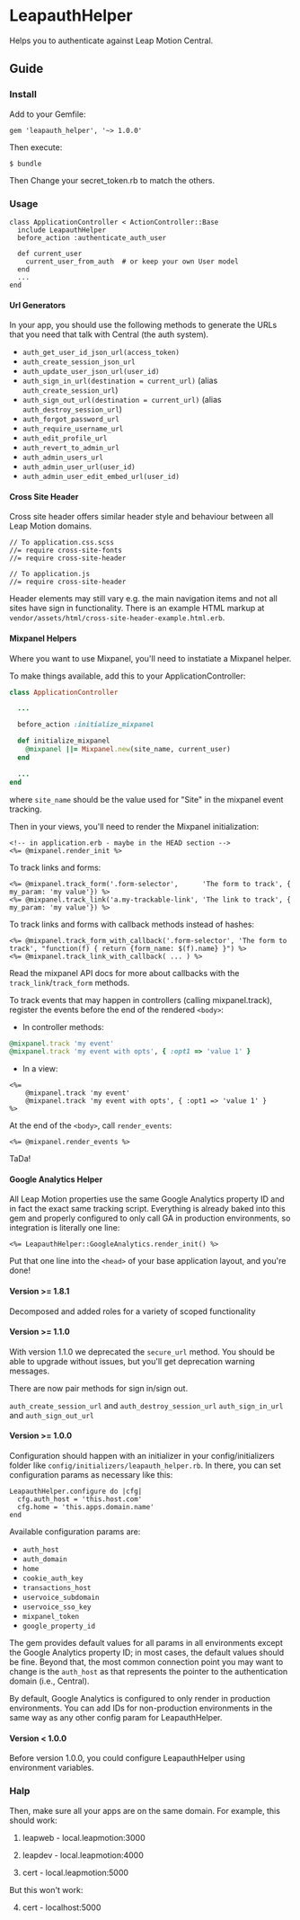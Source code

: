 # LeapauthHelper

Helps you to authenticate against Leap Motion Central.

## Guide

### Install

Add to your Gemfile:

    gem 'leapauth_helper', '~> 1.0.0'

Then execute:

    $ bundle

Then Change your secret_token.rb to match the others.

### Usage

```
class ApplicationController < ActionController::Base
  include LeapauthHelper
  before_action :authenticate_auth_user

  def current_user
    current_user_from_auth  # or keep your own User model
  end
  ...
end
```

#### Url Generators

In your app, you should use the following methods to generate the URLs that you need that talk with Central (the auth system).

* `auth_get_user_id_json_url(access_token)`
* `auth_create_session_json_url`
* `auth_update_user_json_url(user_id)`
* `auth_sign_in_url(destination = current_url)` (alias `auth_create_session_url`)
* `auth_sign_out_url(destination = current_url)` (alias `auth_destroy_session_url`)
* `auth_forgot_password_url`
* `auth_require_username_url`
* `auth_edit_profile_url`
* `auth_revert_to_admin_url`
* `auth_admin_users_url`
* `auth_admin_user_url(user_id)`
* `auth_admin_user_edit_embed_url(user_id)`

#### Cross Site Header

Cross site header offers similar header style and behaviour between all
Leap Motion domains.

```
// To application.css.scss
//= require cross-site-fonts
//= require cross-site-header
```

```
// To application.js
//= require cross-site-header
```

Header elements may still vary e.g. the main navigation items and not all sites
have sign in functionality. There is an example HTML markup at
`vendor/assets/html/cross-site-header-example.html.erb`.

#### Mixpanel Helpers

Where you want to use Mixpanel, you'll need to instatiate a Mixpanel helper.

To make things available, add this to your ApplicationController:

```ruby
class ApplicationController

  ...

  before_action :initialize_mixpanel

  def initialize_mixpanel
    @mixpanel ||= Mixpanel.new(site_name, current_user)
  end

  ...
end
```

where `site_name` should be the value used for "Site" in the mixpanel event tracking.

Then in your views, you'll need to render the Mixpanel initialization:

```erb
<!-- in application.erb - maybe in the HEAD section -->
<%= @mixpanel.render_init %>
```

To track links and forms:

```erb
<%= @mixpanel.track_form('.form-selector',      'The form to track', { my_param: 'my value'}) %>
<%= @mixpanel.track_link('a.my-trackable-link', 'The link to track', { my_param: 'my value'}) %>
```

To track links and forms with callback methods instead of hashes:

```erb
<%= @mixpanel.track_form_with_callback('.form-selector', 'The form to track', "function(f) { return {form_name: $(f).name} }") %>
<%= @mixpanel.track_link_with_callback( ... ) %>
```

Read the mixpanel API docs for more about callbacks with the `track_link`/`track_form` methods.

To track events that may happen in controllers (calling mixpanel.track), register the events before the end of the rendered `<body>`:

* In controller methods:

```ruby
@mixpanel.track 'my event'
@mixpanel.track 'my event with opts', { :opt1 => 'value 1' }
```

* In a view:

```erb
<%=
    @mixpanel.track 'my event'
    @mixpanel.track 'my event with opts', { :opt1 => 'value 1' }
%>
```

At the end of the `<body>`, call `render_events`:

```erb
<%= @mixpanel.render_events %>
```

TaDa!

#### Google Analytics Helper

All Leap Motion properties use the same Google Analytics property ID and in fact the exact same tracking script. Everything is already baked into this gem
and properly configured to only call GA in production environments, so integration is literally one line:

`<%= LeapauthHelper::GoogleAnalytics.render_init() %>`

Put that one line into the `<head>` of your base application layout, and you're done!

#### Version >= 1.8.1

Decomposed and added roles for a variety of scoped functionality

#### Version >= 1.1.0

With version 1.1.0 we deprecated the `secure_url` method.  You should be able to upgrade without issues, but you'll get deprecation warning messages.

There are now pair methods for sign in/sign out.

`auth_create_session_url` and `auth_destroy_session_url`
`auth_sign_in_url` and `auth_sign_out_url`

#### Version >= 1.0.0

Configuration should happen with an initializer in your config/initializers folder like
`config/initializers/leapauth_helper.rb`.  In there, you can set configuration params as necessary like this:

    LeapauthHelper.configure do |cfg|
      cfg.auth_host = 'this.host.com'
      cfg.home = 'this.apps.domain.name'
    end

Available configuration params are:

- `auth_host`
- `auth_domain`
- `home`
- `cookie_auth_key`
- `transactions_host`
- `uservoice_subdomain`
- `uservoice_sso_key`
- `mixpanel_token`
- `google_property_id`

The gem provides default values for all params in all environments except the Google Analytics property ID; in most cases, the default values should be fine.
Beyond that, the most common connection point you may want to change is the `auth_host` as that represents the pointer to the authentication domain (i.e., Central).

By default, Google Analytics is configured to only render in production environments. You can add IDs for non-production environments in the same way
as any other config param for LeapauthHelper.

#### Version < 1.0.0

Before version 1.0.0,  you could configure LeapauthHelper using environment variables.


### Halp

Then, make sure all your apps are on the same domain. For example, this should work:

1. leapweb - local.leapmotion:3000

2. leapdev - local.leapmotion:4000

3. cert - local.leapmotion:5000

But this won't work:

4. cert - localhost:5000
